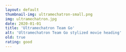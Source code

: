 ```yaml
---
layout: default
thumbnail-img: ultramechatron-small.png
img: ultramechatron.jpg
date: 2020-01-01
title: 'Ultramechatron Team Go'
alt: 'Ultramechatron Team Go stylized movie heading'
old: true
rating: good
---
```


